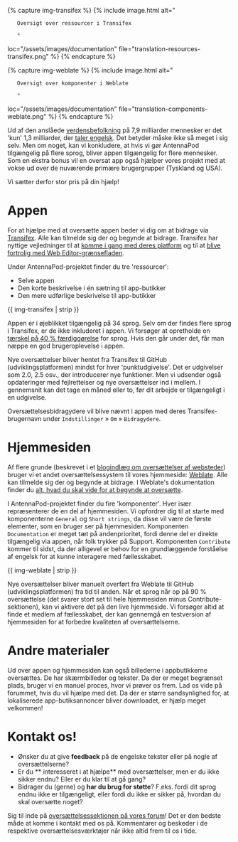 {% capture img-transifex %} {% include image.html alt="

       Oversigt over ressourcer i Transifex

       "

loc="/assets/images/documentation" file="translation-resources-transifex.png" %} {% endcapture %}

{% capture img-weblate %} {% include image.html alt="

       Oversigt over komponenter i Weblate

       "

loc="/assets/images/documentation" file="translation-components-weblate.png" %} {% endcapture %}

Ud af den anslåede [verdensbefolkning](https://en.wikipedia.org/wiki/World_population) på 7,9 milliarder mennesker er det 'kun' 1,3 milliarder, der [taler engelsk](https://www.ethnologue.com/guides/ethnologue200). Det betyder måske ikke så meget i sig selv. Men om noget, kan vi konkludere, at hvis vi gør AntennaPod tilgængelig på flere sprog, bliver appen tilgængelig for flere mennesker. Som en ekstra bonus vil en oversat app også hjælper vores projekt med at vokse ud over de nuværende primære brugergrupper (Tyskland og USA).

Vi sætter derfor stor pris på din hjælp!

# Appen

For at hjælpe med at oversætte appen beder vi dig om at bidrage via [Transifex](https://www.transifex.com/antennapod/antennapod/). Alle kan tilmelde sig der og begynde at bidrage. Transifex har nyttige vejledninger til at [komme i gang med deres platform](https://docs.transifex.com/getting-started-1/translators) og til at [blive fortrolig med Web Editor-grænsefladen](https://docs.transifex.com/translation/translating-with-the-web-editor).

Under AntennaPod-projektet finder du tre 'ressourcer':

- Selve appen
- Den korte beskrivelse i én sætning til app-butikker
- Den mere udførlige beskrivelse til app-butikker

{{ img-transifex | strip }}

Appen er i øjeblikket tilgængelig på 34 sprog. Selv om der findes flere sprog i Transifex, er de ikke inkluderet i appen. Vi forsøger at opretholde en [tærskel på 40 % færdiggørelse](https://github.com/AntennaPod/AntennaPod/pull/4112) for sprog. Hvis den går under det, får man næppe en god brugeroplevelse i appen.

Nye oversættelser bliver hentet fra Transifex til GitHub (udviklingsplatformen) mindst for hver 'punktudgivelse'. Det er udgivelser som 2.0, 2.5 osv., der introducerer nye funktioner. Men vi udsender også opdateringer med fejlrettelser og nye oversættelser ind i mellem. I gennemsnit kan det tage en måned eller to, før dit arbejde er tilgængeligt i en udgivelse.

Oversættelsesbidragydere vil blive nævnt i appen med deres Transifex-brugernavn under `Indstillinger` » `Om` » `Bidragydere`.

# Hjemmesiden

Af flere grunde (beskrevet i et [blogindlæg om oversættelser af websteder](/blog/2022/01/website-oversættelser)) bruger vi et andet oversættelsessystem til vores hjemmeside: [Weblate](https://hosted.weblate.org/projects/antennapod/). Alle kan tilmelde sig der og begynde at bidrage. I Weblate's dokumentation finder du [alt, hvad du skal vide for at begynde at oversætte](https://docs.weblate.org/en/latest/user/translating.html).

I AntennaPod-projektet finder du fire 'komponenter'. Hver især repræsenterer de en del af hjemmesiden. Vi opfordrer dig til at starte med komponenterne `General` og `Short strings`, da disse vil være de første elementer, som en bruger ser på hjemmesiden. Komponenten `Documentation` er meget tæt på andenprioritet, fordi denne del er direkte tilgængelig via appen, når folk trykker på Support. Komponenten `Contribute` kommer til sidst, da der alligevel er behov for en grundlæggende forståelse af engelsk for at kunne interagere med fællesskabet.

{{ img-weblate | strip }}

Nye oversættelser bliver manuelt overført fra Weblate til GitHub (udviklingsplatformen) fra tid til anden. Når et sprog når op på 90 % oversættelse (det svarer stort set til hele hjemmesiden minus Contribute-sektionen), kan vi aktivere det på den live hjemmeside. Vi forsøger altid at finde et medlem af fællesskabet, der kan gennemgå en testversion af hjemmesiden for at forbedre kvaliteten af oversættelserne.

# Andre materialer

Ud over appen og hjemmesiden kan også billederne i appbutikkerne oversættes. De har skærmbilleder og tekster. Da der er meget begrænset plads, bruger vi en manuel proces, hvor vi prøver os frem. Lad os vide på forummet, hvis du vil hjælpe med det. Da der er større sandsynlighed for, at lokaliserede app-butiksannoncer bliver downloadet, er hjælp meget velkommen!

# Kontakt os!

* Ønsker du at give **feedback** på de engelske tekster eller på nogle af oversættelserne?
* Er du ** interesseret i at hjælpe** med oversættelser, men er du ikke sikker endnu? Eller er du klar til at gå gang?
* Bidrager du (gerne) og **har du brug for støtte**? F.eks. fordi dit sprog endnu ikke er tilgængeligt, eller fordi du ikke er sikker på, hvordan du skal oversætte noget?

Sig til inde på [oversættelsessektionen på vores forum](https://forum.antennapod.org/c/translations/11)! Det er den bedste måde at komme i kontakt med os på. Kommentarer og beskeder i de respektive oversættelsesværktøjer når ikke altid frem til os i tide.
